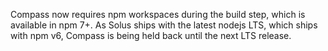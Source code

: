 Compass now requires npm workspaces during the build step, which is available in npm 7+. As Solus ships with the latest nodejs LTS, which ships with npm v6, Compass is being held back until the next LTS release.
